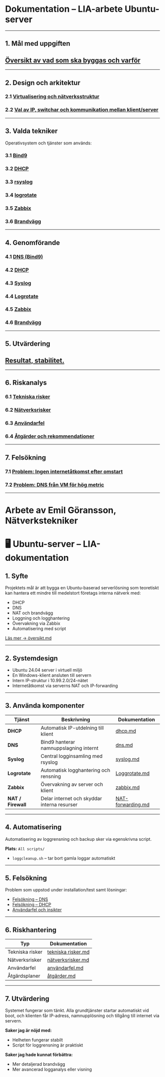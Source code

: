 # Dokumentation – LIA-arbete Ubuntu-server

---

## 1. Mål med uppgiften
## [Översikt av vad som ska byggas och varför](./Översikt)

---

## 2. Design och arkitektur
### 2.1 [Virtualisering och nätverksstruktur](./Virtualisering.md)  
### 2.2 [Val av IP, switchar och kommunikation mellan klient/server](./ipaddressing.md)

---

## 3. Valda tekniker
Operativsystem och tjänster som används:
### 3.1 [Bind9](./dns.md)
### 3.2 [DHCP](./dhcp.md)
### 3.3 [rsyslog](./All%20scripts/scripts.md)
### 3.4 [logrotate](./All%20scripts/scripts.md)
### 3.5 [Zabbix](./)
### 3.6 [Brandvägg](./ufw-status.md)

---

## 4. Genomförande

### 4.1 [DNS (Bind9)](./dns.md)
### 4.2 [DHCP](./dhcp.md)
### 4.3 [Syslog](./syslog.md)
### 4.4 [Logrotate](./logrotate.md)
### 4.5 [Zabbix](./zabbix.md)
### 4.6 [Brandvägg](./config/ufw-status.md)


---

## 5. Utvärdering
## [Resultat, stabilitet.](./Utvärdering.md)

---

## 6. Riskanalys

### 6.1 [Tekniska risker](./tekniska%20risker.md)  
### 6.2 [Nätverksrisker](./nätverksrisker)
### 6.3 [Användarfel](./användarfel)
### 6.4 [Åtgärder och rekommendationer](./åtgärder)

---

## 7. Felsökning

### 7.1 [Problem: Ingen internetåtkomst efter omstart](./Felsokning2.md)

### 7.2 [Problem: DNS från VM för hög metric](./felsökning.md)

---
# Arbete av Emil Göransson, Nätverkstekniker 



# 🖥️ Ubuntu-server – LIA-dokumentation

## 1. Syfte  
Projektets mål är att bygga en Ubuntu-baserad serverlösning som teoretiskt kan hantera ett mindre till medelstort företags interna nätverk med:  
- DHCP  
- DNS  
- NAT och brandvägg  
- Loggning och logghantering  
- Övervakning via Zabbix  
- Automatisering med script  

[Läs mer → översikt.md](./översikt.md)

---

## 2. Systemdesign  
- Ubuntu 24.04 server i virtuell miljö  
- En Windows-klient ansluten till servern  
- Intern IP-struktur i 10.99.2.0/24-nätet  
- Internetåtkomst via serverns NAT och IP-forwarding  

---

## 3. Använda komponenter  

| Tjänst         | Beskrivning                                              | Dokumentation                         |
|----------------|----------------------------------------------------------|----------------------------------------|
| **DHCP**       | Automatisk IP-utdelning till klient                      | [dhcp.md](./dhcp.md)                   |
| **DNS**        | Bind9 hanterar namnuppslagning internt                   | [dns.md](./dns.md)                     |
| **Syslog**     | Central logginsamling med rsyslog                        | [syslog.md](./syslog.md)               |
| **Logrotate**  | Automatisk logghantering och rensning                    | [Loggrotate.md](./Loggrotate.md)       |
| **Zabbix**     | Övervakning av server och klient                         | [zabbix.md](./zabbix.md)               |
| **NAT / Firewall** | Delar internet och skyddar interna resurser          | [NAT-forwarding.md](./NAT-forwarding.md) |

---

## 4. Automatisering  
Automatisering av loggrensning och backup sker via egenskrivna script.  

**Plats:** `All scripts/`  
- `loggcleanup.sh` – tar bort gamla loggar automatiskt  

---

## 5. Felsökning  
Problem som uppstod under installation/test samt lösningar:  
- [Felsökning – DNS](./Felsökning.md)  
- [Felsökning – DHCP](./Felsokning2.md)  
- [Användarfel och insikter](./användarfel.md)  

---

## 6. Riskhantering  

| Typ             | Dokumentation                          |
|------------------|----------------------------------------|
| Tekniska risker  | [tekniska risker.md](./tekniska%20risker.md) |
| Nätverksrisker   | [nätverksrisker.md](./nätverksrisker.md)      |
| Användarfel      | [användarfel.md](./användarfel.md)           |
| Åtgärdsplaner    | [åtgärder.md](./åtgärder.md)                 |

---

## 7. Utvärdering  
Systemet fungerar som tänkt. Alla grundtjänster startar automatiskt vid boot, och klienten får IP-adress, namnupplösning och tillgång till internet via servern.  

**Saker jag är nöjd med:**  
- Helheten fungerar stabilt  
- Script för loggrensning är praktiskt  

**Saker jag hade kunnat förbättra:**  
- Mer detaljerad brandvägg  
- Mer avancerad logganalys eller visning  